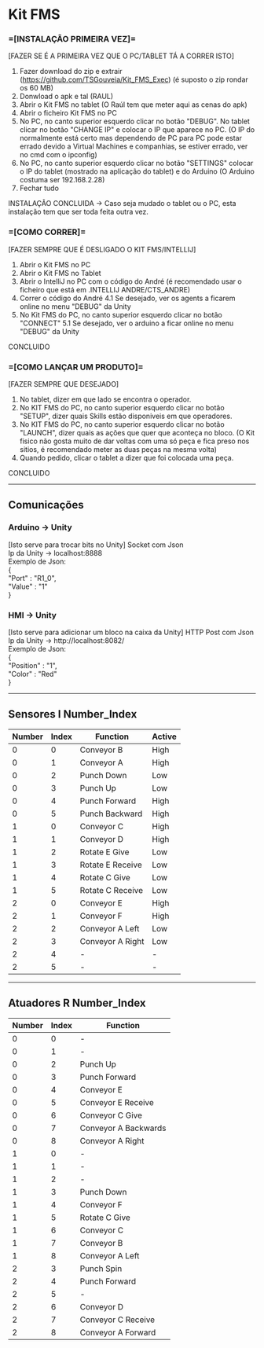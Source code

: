 # Kit FMS

### =[INSTALAÇÃO PRIMEIRA VEZ]= 
[FAZER SE É A PRIMEIRA VEZ QUE O PC/TABLET TÁ A CORRER ISTO]

1. Fazer download do zip e extrair (https://github.com/TSGouveia/Kit_FMS_Exec) (é suposto o zip rondar os 60 MB)
2. Donwload o apk e tal (RAUL)
3. Abrir o Kit FMS no tablet (O Raúl tem que meter aqui as cenas do apk)
4. Abrir o ficheiro Kit FMS no PC
5. No PC, no canto superior esquerdo clicar no botão "DEBUG". No tablet clicar no botão "CHANGE IP" e colocar o IP que aparece no PC. (O IP do normalmente está certo mas dependendo de PC para PC pode estar errado devido a Virtual Machines e companhias, se estiver errado, ver no cmd com o ipconfig)
6. No PC, no canto superior esquerdo clicar no botão "SETTINGS" colocar o IP do tablet (mostrado na aplicação do tablet) e do Arduino (O Arduino costuma ser 192.168.2.28)
7. Fechar tudo

INSTALAÇÃO CONCLUIDA -> Caso seja mudado o tablet ou o PC, esta instalação tem que ser toda feita outra vez.

### =[COMO CORRER]=
[FAZER SEMPRE QUE É DESLIGADO O KIT FMS/INTELLIJ]

1. Abrir o Kit FMS no PC
2. Abrir o Kit FMS no Tablet
3. Abrir o IntelliJ no PC com o código do André (é recomendado usar o ficheiro que está em .INTELLIJ ANDRE/CTS_ANDRE)
4. Correr o código do André
	4.1 Se desejado, ver os agents a ficarem online no menu "DEBUG" da Unity
5. No Kit FMS do PC, no canto superior esquerdo clicar no botão "CONNECT"
	5.1  Se desejado, ver o arduino a ficar online no menu "DEBUG" da Unity

CONCLUIDO

### =[COMO LANÇAR UM PRODUTO]=
[FAZER SEMPRE QUE DESEJADO]

1. No tablet, dizer em que lado se encontra o operador.
2. No KIT FMS do PC, no canto superior esquerdo clicar no botão "SETUP", dizer quais Skills estão disponiveis em que operadores.
3. No KIT FMS do PC, no canto superior esquerdo clicar no botão "LAUNCH", dizer quais as ações que quer que aconteça no bloco. (O Kit fisico não gosta muito de dar voltas com uma só peça e fica preso nos sitios, é recomendado meter as duas peças na mesma volta)
4. Quando pedido, clicar o tablet a dizer que foi colocada uma peça.

CONCLUIDO

----------------------------------------------------------------------------------------------------------------------------------------------------------------------------------

## Comunicações
### Arduino -> Unity
[Isto serve para trocar bits no Unity]
Socket com Json\
Ip da Unity -> localhost:8888\
Exemplo de Json:\
{\
 "Port" : "R1_0",\
 "Value" : "1"\
}

### HMI -> Unity
[Isto serve para adicionar um bloco na caixa da Unity]
HTTP Post com Json\
Ip da Unity -> http://localhost:8082/ \
Exemplo de Json:\
{\
 "Position" : "1",\
 "Color" : "Red"\
}

----------------------------------------------------------------------------------------------------------------------------------------------------------------------------------

## Sensores I Number_Index
| Number | Index | Function         | Active |
|--------|-------|------------------|--------|
| 0      | 0     | Conveyor B       | High   |
| 0      | 1     | Conveyor A       | High   |
| 0      | 2     | Punch Down       | Low    |
| 0      | 3     | Punch Up         | Low    |
| 0      | 4     | Punch Forward    | High   |
| 0      | 5     | Punch Backward   | High   |
| 1      | 0     | Conveyor C       | High   |
| 1      | 1     | Conveyor D       | High   |
| 1      | 2     | Rotate E Give    | Low    |
| 1      | 3     | Rotate E Receive | Low    |
| 1      | 4     | Rotate C Give    | Low    |
| 1      | 5     | Rotate C Receive | Low    |
| 2      | 0     | Conveyor E       | High   |
| 2      | 1     | Conveyor F       | High   |
| 2      | 2     | Conveyor A Left  | Low    |
| 2      | 3     | Conveyor A Right | Low    |
| 2      | 4     | -                | -      |
| 2      | 5     | -                | -      |

----------------------------------------------------------------------------------------------------------------------------------------------------------------------------------

## Atuadores R Number_Index
| Number | Index | Function             |
|--------|-------|----------------------|
| 0      | 0     | -                    |
| 0      | 1     | -                    |
| 0      | 2     | Punch Up             |
| 0      | 3     | Punch Forward        |
| 0      | 4     | Conveyor E           |
| 0      | 5     | Conveyor E Receive   |
| 0      | 6     | Conveyor C Give      |
| 0      | 7     | Conveyor A Backwards |
| 0      | 8     | Conveyor A Right     |
| 1      | 0     | -                    |
| 1      | 1     | -                    |
| 1      | 2     | -                    |
| 1      | 3     | Punch Down           |
| 1      | 4     | Conveyor F           |
| 1      | 5     | Rotate C Give        |
| 1      | 6     | Conveyor C           |
| 1      | 7     | Conveyor B           |
| 1      | 8     | Conveyor A Left      |
| 2      | 3     | Punch Spin           |
| 2      | 4     | Punch Forward        |
| 2      | 5     | -                    |
| 2      | 6     | Conveyor D           |
| 2      | 7     | Conveyor C Receive   |
| 2      | 8     | Conveyor A Forward   |
